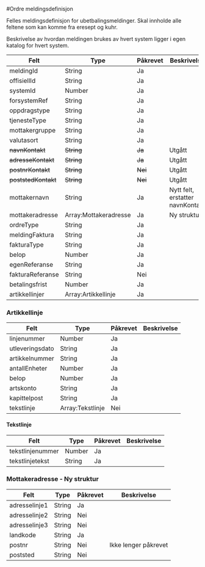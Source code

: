 #Ordre meldingsdefinisjon

Felles meldingsdefinisjon for ubetbalingsmeldinger. Skal innholde alle feltene som kan komme fra eresept og kuhr.

Beskrivelse av hvordan meldingen brukes av hvert system ligger i egen katalog for hvert system.

Felt | Type | Påkrevet | Beskrivelse 
-----|------|----------| --------------------
meldingId | String | Ja |
offisiellId |String | Ja |
systemId | Number | Ja |
forsystemRef | String | Ja |
oppdragstype | String| Ja | 
tjenesteType | String | Ja |
mottakergruppe | String | Ja |
valutasort | String | Ja | 
~~navnKontakt~~ | ~~String~~ | ~~Ja~~ | Utgått
~~adresseKontakt~~ | ~~String~~ | ~~Ja~~ | Utgått
~~postnrKontakt~~ | ~~String~~ | ~~Nei~~ | Utgått
~~poststedKontakt~~ | ~~String~~ | ~~Nei~~ | Utgått
mottakernavn | String | Ja | Nytt felt, erstatter navnKontakt
mottakeradresse | Array:Mottakeradresse | Ja | Ny struktur
ordreType | String | Ja | 
meldingFaktura | String | Ja |
fakturaType | String | Ja | 
belop | Number | Ja |
egenReferanse | String | Ja | 
fakturaReferanse | String | Nei |
betalingsfrist | Number | Ja | 
artikkellinjer | Array:Artikkellinje | Ja |

### Artikkellinje
Felt | Type | Påkrevet | Beskrivelse 
-----|------|----------| --------------------
linjenummer | Number | Ja | 
utleveringsdato | String | Ja |
artikkelnummer | String | Ja | 
antallEnheter | Number | Ja |
belop | Number | Ja | 
artskonto | String | Ja |
kapittelpost | String | Ja | 
tekstlinje | Array:Tekstlinje | Nei | 

#### Tekstlinje
Felt | Type | Påkrevet | Beskrivelse
-----|------|----------| --------------------
tekstlinjenummer | Number | Ja | 
tekstlinjetekst | String | Ja | 

### Mottakeradresse - Ny struktur
Felt | Type | Påkrevet | Beskrivelse 
-----|----- |----- |--------------------
adresselinje1 | String | Ja |
adresselinje2 | String | Nei |
adresselinje3 | String | Nei |
landkode | String | Ja | 
postnr | String | Nei | Ikke lenger påkrevet
poststed | String | Nei | 
